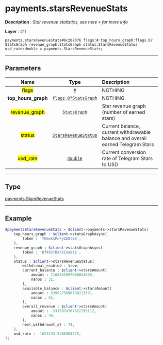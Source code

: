 # payments.starsRevenueStats

**Description** : *Star revenue statistics, see here &raquo; for more info*

**Layer** : 211

```tl
payments.starsRevenueStats#6c207376 flags:# top_hours_graph:flags.0?StatsGraph revenue_graph:StatsGraph status:StarsRevenueStatus usd_rate:double = payments.StarsRevenueStats;
```

---

## Parameters

| Name | Type | Description |
| :---: | :---: | :--- |
| <mark>flags</mark> | [`#`](type/#) | NOTHING |
| **top_hours_graph** | [`flags.0?StatsGraph`](type/StatsGraph) | NOTHING |
| <mark>revenue_graph</mark> | [`StatsGraph`](type/StatsGraph) | Star revenue graph (number of earned stars) |
| <mark>status</mark> | [`StarsRevenueStatus`](type/StarsRevenueStatus) | Current balance, current withdrawable balance and overall earned Telegram Stars |
| <mark>usd_rate</mark> | [`double`](type/double) | Current conversion rate of Telegram Stars to USD |

---

## Type

[payments.StarsRevenueStats](type/payments.StarsRevenueStats)

---

## Example

```php
$paymentsStarsRevenueStats = $client->payments->starsRevenueStats(
	top_hours_graph : $client->statsGraphAsync(
		token : 'YWawkCPnFyZbOtE6',
	),
	revenue_graph : $client->statsGraphAsync(
		token : 'Bf495TDXFzCnodtE',
	),
	status : $client->starsRevenueStatus(
		withdrawal_enabled : true,
		current_balance : $client->starsAmount(
			amount : 7168855997098054685,
			nanos : 31,
		),
		available_balance : $client->starsAmount(
			amount : 6395275896768213581,
			nanos : 65,
		),
		overall_revenue : $client->starsAmount(
			amount : -3315974767522195112,
			nanos : 49,
		),
		next_withdrawal_at : 74,
	),
	usd_rate : -1093193.9208984375,
);
```